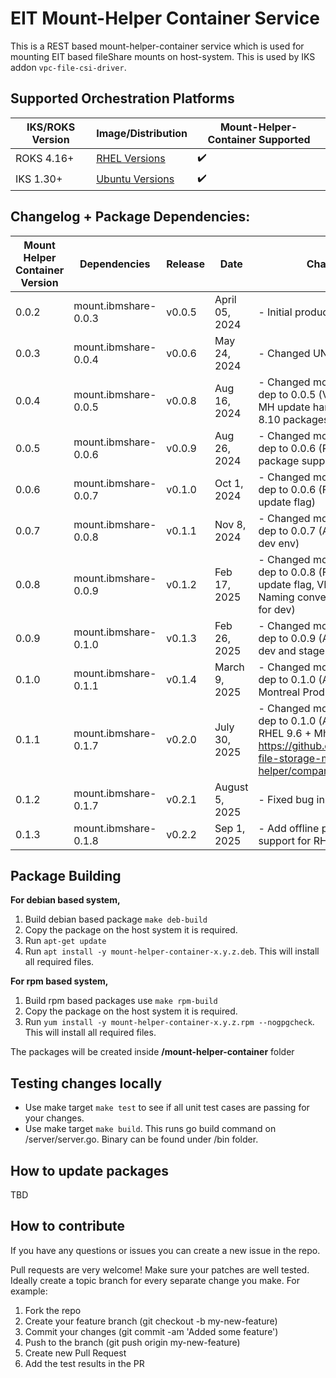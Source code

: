 # EIT Mount-Helper Container Service 

This is a REST based mount-helper-container service which is used for mounting EIT based fileShare mounts on host-system. This is used by IKS addon `vpc-file-csi-driver`.

## Supported Orchestration Platforms

| IKS/ROKS Version | Image/Distribution | Mount-Helper-Container Supported | 
|------|-------|--------|
| ROKS 4.16+ | [RHEL Versions](https://github.com/IBM/vpc-file-storage-mount-helper/tree/main/mount-helper/packages/rhel) | :heavy_check_mark: |
| IKS 1.30+ | [Ubuntu Versions](https://github.com/IBM/vpc-file-storage-mount-helper/tree/main/mount-helper/packages/ubuntu) | :heavy_check_mark: |

## Changelog + Package Dependencies:

| Mount Helper Container Version | Dependencies | Release | Date | Changes |
|------|-------|--------|--------|--------|
| 0.0.2 | mount.ibmshare-0.0.3 | v0.0.5 | April 05, 2024 | - Initial production release |
| 0.0.3 | mount.ibmshare-0.0.4 | v0.0.6 | May 24, 2024 | - Changed UNIX socket path |
| 0.0.4 | mount.ibmshare-0.0.5 | v0.0.8 | Aug 16, 2024 | - Changed mount.ibmshare dep to 0.0.5 (VSI reboot fix, MH update handling, RHEL 8.10 packages added) |
| 0.0.5 | mount.ibmshare-0.0.6 | v0.0.9 | Aug 26, 2024 | - Changed mount.ibmshare dep to 0.0.6 (RHEL 9 offline package support) |
| 0.0.6 | mount.ibmshare-0.0.7 | v0.1.0 | Oct 1, 2024 | - Changed mount.ibmshare dep to 0.0.6 (Fix bug with --update flag) |
| 0.0.7 | mount.ibmshare-0.0.8 | v0.1.1 | Nov 8, 2024 | - Changed mount.ibmshare dep to 0.0.7 (Add Cert for dev env) |
| 0.0.8 | mount.ibmshare-0.0.9 | v0.1.2 | Feb 17, 2025 | - Changed mount.ibmshare dep to 0.0.8 (Fix bug with --update flag, VPC Region Naming convention, Add cert for dev) |
| 0.0.9 | mount.ibmshare-0.1.0 | v0.1.3 | Feb 26, 2025 | - Changed mount.ibmshare dep to 0.0.9 (Add tls Cert for dev and stage) |
| 0.1.0 | mount.ibmshare-0.1.1 | v0.1.4 | March 9, 2025 | - Changed mount.ibmshare dep to 0.1.0 (Add Cert for Montreal Prod) |
| 0.1.1 | mount.ibmshare-0.1.7 | v0.2.0 | July 30, 2025 | - Changed mount.ibmshare dep to 0.1.0 (Add Support fo RHEL 9.6 + Mh misc changes https://github.com/IBM/vpc-file-storage-mount-helper/compare/0.1.4...0.1.9) |
| 0.1.2 | mount.ibmshare-0.1.7 | v0.2.1 | August 5, 2025 | - Fixed bug in deb control file |
| 0.1.3 | mount.ibmshare-0.1.8 | v0.2.2 | Sep 1, 2025 | - Add offline packages support for RHEL 9.5 |

## Package Building

**For debian based system,**

1. Build debian based package `make deb-build`
2. Copy the package on the host system it is required.
3. Run `apt-get update`
4. Run `apt install -y mount-helper-container-x.y.z.deb`. This will install all required files.

**For rpm based system,**

1. Build rpm based packages use `make rpm-build`
2. Copy the package on the host system it is required.
3. Run `yum install -y mount-helper-container-x.y.z.rpm --nogpgcheck`. This will install all required files.

The packages will be created inside **/mount-helper-container** folder

## Testing changes locally

- Use make target `make test` to see if all unit test cases are passing for your changes.
- Use make target `make build`. This runs go build command on /server/server.go. Binary can be found under /bin folder.

## How to update packages
TBD

## How to contribute

If you have any questions or issues you can create a new issue in the repo.

Pull requests are very welcome! Make sure your patches are well tested. Ideally create a topic branch for every separate change you make. For example:

1. Fork the repo
2. Create your feature branch (git checkout -b my-new-feature)
3. Commit your changes (git commit -am 'Added some feature')
4. Push to the branch (git push origin my-new-feature)
5. Create new Pull Request
6. Add the test results in the PR
